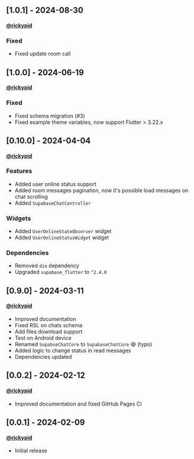 ## [1.0.1] - 2024-08-30
#### [@rickypid](https://github.com/rickypid)

### Fixed

* Fixed update room call

## [1.0.0] - 2024-06-19
#### [@rickypid](https://github.com/rickypid)

### Fixed

* Fixed schema migration (#3)
* Fixed example theme variables, now support Flutter > 3.22.x

## [0.10.0] - 2024-04-04
#### [@rickypid](https://github.com/rickypid)

### Features

* Added user online status support
* Added room messages pagination, now it's possible load messages on chat scrolling
* Added `SupabaseChatController`

### Widgets

* Added `UserOnlineStateObserver` widget
* Added `UserOnlineStatusWidget` widget

### Dependencies

* Removed `dio` dependency
* Upgraded `supabase_flutter` to `^2.4.0`

## [0.9.0] - 2024-03-11
#### [@rickypid](https://github.com/rickypid)

* Improved documentation
* Fixed RSL on chats schema
* Add files download support
* Test on Android device
* Renamed `SupabseChatCore` to `SupabaseChatCore` 😅 (typo)
* Added logic to change status in read messages
* Dependencies updated

## [0.0.2] - 2024-02-12
#### [@rickypid](https://github.com/rickypid)

* Improved documentation and fixed GitHub Pages CI

## [0.0.1] - 2024-02-09
#### [@rickypid](https://github.com/rickypid)

* Initial release
